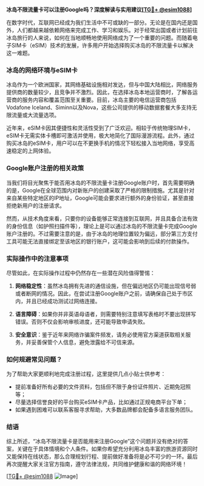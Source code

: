 **冰岛不限流量卡可以注册Google吗？深度解读与实用建议[[TG💪+ @esim1088](https://t.me/s/esim1088)]**

在数字时代，互联网已经成为我们生活中不可或缺的一部分。无论是在国内还是国外，人们都越来越依赖网络来完成工作、学习和娱乐。对于经常出国或者计划前往冰岛旅行的人来说，如何在当地顺畅地使用网络成为了一个重要的问题。而随着电子SIM卡（eSIM）技术的发展，许多用户开始选择购买冰岛的不限流量卡以解决这一难题。

### 冰岛的网络环境与eSIM卡

冰岛作为一个欧洲国家，其网络基础设施相对发达，但与中国大陆相比，网络服务提供商的数量较少，且竞争并不激烈。因此，在选择冰岛本地运营商时，了解各运营商的服务内容和覆盖范围至关重要。目前，冰岛主要的电信运营商包括Vodafone Iceland、Siminn以及Nova，这些公司提供的移动数据套餐大多支持无限流量或大流量选项。

近年来，eSIM卡因其便捷性和灵活性受到了广泛欢迎。相较于传统物理SIM卡，eSIM卡无需实体卡槽即可激活并使用，极大地简化了国际漫游流程。此外，通过购买冰岛的eSIM卡，用户可以在不更换手机的情况下轻松接入当地网络，享受高速稳定的上网体验。

### Google账户注册的相关政策

当我们将目光聚焦于能否用冰岛的不限流量卡注册Google账户时，首先需要明确的是，Google在全球范围内对新账户的创建采取了严格的限制措施。尤其是针对来自某些特定地区的IP地址，Google可能会要求进行额外的身份验证，甚至直接拒绝新用户的注册请求。

然而，从技术角度来看，只要你的设备能够正常连接到互联网，并且具备合法有效的身份信息（如护照扫描件等），理论上是可以通过冰岛的不限流量卡完成Google账户注册的。不过需要注意的是，由于冰岛的地理位置较为偏远，部分第三方支付工具可能无法直接绑定至该地区的银行账户，这可能会影响到后续的付款操作。

### 实际操作中的注意事项

尽管如此，在实际操作过程中仍然存在一些潜在风险值得警惕：

1. **网络稳定性**：虽然冰岛拥有先进的通信设施，但在偏远地区仍可能出现信号弱或者断网的情况。因此，在尝试注册Google账户之前，请确保自己处于市区内，并且已经成功测试过网络连接。
   
2. **语言障碍**：如果你并非英语母语者，则需要特别注意填写表格时不要出现拼写错误。否则不仅会影响审核进度，还可能导致申请失败。
    
3. **安全意识**：鉴于近年来网络诈骗案件频发，请务必使用官方渠道获取相关服务，并妥善保管个人信息，避免泄露给不可信来源。

### 如何规避常见问题？

为了帮助大家更顺利地完成注册过程，这里提供几点小贴士供参考：

- 提前准备好所有必要的文件资料，包括但不限于身份证件照片、近期免冠照等；
- 尽量选择信誉良好的平台购买eSIM卡产品，比如通过正规电商平台下单；
- 如果遇到困难可以联系客服寻求帮助，大多数品牌都会配备多语言服务团队。

### 结语

综上所述，“冰岛不限流量卡是否能用来注册Google”这个问题并没有绝对的答案，关键在于具体情境和个人条件。如果你希望充分利用冰岛丰富的旅游资源同时又能保持在线状态，那么合理规划行程、提前做好准备将是必不可少的一环。最后再次提醒大家关注官方指南，遵守法律法规，共同维护健康和谐的网络环境！

[[TG💪+ @esim1088](https://t.me/s/esim1088) ![Image](https://i.postimg.cc/4NQfJmqS/Snipaste-2025-05-13-00-14-12.png)]